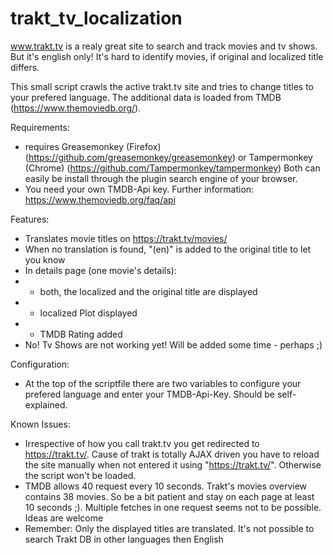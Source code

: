 # trakt_tv_localization

www.trakt.tv is a realy great site to search and track movies and tv shows.
But it's english only!
It's hard to identify movies, if original and localized title differs.

This small script crawls the active trakt.tv site and tries to change titles to your prefered language.
The additional data is loaded from TMDB (https://www.themoviedb.org/).

Requirements:
- requires Greasemonkey (Firefox) (https://github.com/greasemonkey/greasemonkey)
  or Tampermonkey (Chrome) (https://github.com/Tampermonkey/tampermonkey)
  Both can easily be install through the plugin search engine of your browser.
- You need your own TMDB-Api key.
  Further information: https://www.themoviedb.org/faq/api

Features:
- Translates movie titles on https://trakt.tv/movies/
- When no translation is found, "(en)" is added to the original title to let you know
- In details page (one movie's details):
- - both, the localized and the original title are displayed
- - localized Plot displayed
- - TMDB Rating added
- No! Tv Shows are not working yet! Will be added some time - perhaps ;)

Configuration:
- At the top of the scriptfile there are two variables to configure your prefered language and enter your TMDB-Api-Key.
  Should be self-explained.

Known Issues:
- Irrespective of how you call trakt.tv you get redirected to https://trakt.tv/.
  Cause of trakt is totally AJAX driven you have to reload the site manually when not entered it using "https://trakt.tv/".
  Otherwise the script won't be loaded.
- TMDB allows 40 request every 10 seconds.
  Trakt's movies overview contains 38 movies.
  So be a bit patient and stay on each page at least 10 seconds ;).
  Multiple fetches in one request seems not to be possible.
  Ideas are welcome
- Remember: Only the displayed titles are translated. It's not possible to search Trakt DB in other languages then English
